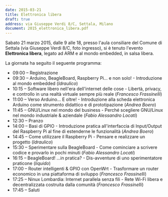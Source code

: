 ```yaml
---
date: 2015-03-21
title: Elettronica libera
draft: true
address: via Giuseppe Verdi 8/C, Settala, Milano
document: 2015_elettronica_libera.pdf
---
```


Sabato 21 marzo 2015, dalle 9 alle 18, presso l'aula consiliare del Comune di Settala (via Giuseppe Verdi 8/C, foto ingresso), si è tenuto l'evento **Elettronica libera**, legato ad ARM e al mondo embedded, in salsa libera.

La giornata ha seguito il seguente programma:

* 09:00 – Registrazione
* 09:30 – Arduino, BeagleBoard, Raspberry Pi... e non solo! - Introduzione al mondo embedded (*Idraulico*)
* 10:15 – Software libero nell'era dell'internet delle cose - Libertà, privacy, e controllo in una realtà virtuale sempre più reale (*Francesco Frassinelli*)
* 11:00 – Verso Arduino... E oltre! - Introduzione alla scheda elettronica Arduino come strumento didattico e di prototipazione (*Andrea Boero*)
* 11:45 – GNU/Linux nel mondo del business - Perché scegliere GNU/Linux nel mondo industriale & aziendale (*Fabio Alessandro Locati*)
* 12:30 – Pranzo
* 14:00 – Basi di GPIO - Introduzione pratica all'interfaccia di Input/Output del Raspberry Pi al fine di estenderne le funzionalità (*Andrea Boero*)
* 14:45 – Come utilizzare il Raspberry Pi - Pensare e realizzare un progetto (*Idraulico*)
* 15:30 – Sperimentare sulla BeagleBoard - Come cominciare a scrivere codice e provarlo in pochi minuti (*Fabio Alessandro Locati*)
* 16:15 – BeagleBoard! ...in pratica? - Dis-avventure di uno sperimentatore praticone (*liquido*)
* 17:00 – Router intelligenti & GPIO con OpenWrt - Trasformare un router economico in una piattaforma di sviluppo (*Francesco Frassinelli*)
* 17:25 – Ninux Lombardia: Internet parallela senza fili - Rete Wi-Fi libera e decentralizzata costruita dalla comunità (*Francesco Frassinelli*)
* 17:45 – Saluti
